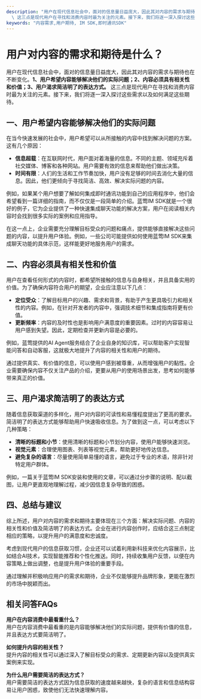 ```yaml
---
description: "用户在现代信息社会中，面对的信息量日益庞大，因此其对内容的需求与期待也在不断变化。**1、用户希望内容能够解决他们的实际问题；2、内容必须具有相关性和价值；3、用户渴求简洁明了的表达方式。**\
  \ 这三点是现代用户在寻找和消费内容时最为关注的元素。接下来，我们将逐一深入探讨这些需求以及如何满足这些期待。"
keywords: "内容需求,用户期待, IM SDK,即时通讯SDK"
---
```

# 用户对内容的需求和期待是什么？

用户在现代信息社会中，面对的信息量日益庞大，因此其对内容的需求与期待也在不断变化。**1、用户希望内容能够解决他们的实际问题；2、内容必须具有相关性和价值；3、用户渴求简洁明了的表达方式。** 这三点是现代用户在寻找和消费内容时最为关注的元素。接下来，我们将逐一深入探讨这些需求以及如何满足这些期待。

## 一、用户希望内容能够解决他们的实际问题

在当今快速发展的社会中，用户希望可以从所接触的内容中找到解决问题的方案。这有几个原因：

- **信息超载**：在互联网时代，用户面对着海量的信息。不同的主题、领域充斥着社交媒体、博客和各种网站。用户需要有效的信息来帮助他们做出决策。
- **时间有限**：人们的生活和工作节奏加快，用户没有足够的时间去消化大量的信息。因此，他们更倾向于寻找简洁、高效、解决实际问题的内容。

例如，如果某个用户想要了解如何集成即时通讯功能到自己的应用程序中，他们会希望看到一篇详细的指南，而不仅仅是一段简单的介绍。蓝莺IM SDK就是一个很好的例子，它为企业提供了一种快速集成聊天功能的解决方案，用户在阅读相关内容时会找到很多实际的案例和应用指导。

在这一点上，企业需要充分理解目标受众的问题和痛点，提供能够直接解决这些问题的内容，以提升用户体验。例如，一些公司可能提供如何使用蓝莺IM SDK来集成聊天功能的具体示范，这样能更好地服务用户的需求。

## 二、内容必须具有相关性和价值

用户在查看任何形式的内容时，都希望所接触的信息与自身相关，并且具备实用的价值。为了确保内容符合用户的期望，企业应注意以下几点：

- **定位受众**：了解目标用户的兴趣、需求和背景，有助于产生更具吸引力和相关性的内容。例如，在针对开发者的内容中，强调技术细节和集成指南将更有价值。
- **更新频率**：内容的及时性也是影响用户满意度的重要因素。过时的内容容易让用户感到失望。因此，定期检查并更新内容是必要的。

例如，蓝莺提供的AI Agent服务结合了企业自身的知识库，可以帮助客户实现智能问答和自动客服，这就极大地提升了内容的相关性和用户的期待。

通过提供真实、有价值的信息，可以使用户感到被尊重，从而增强用户的黏性。企业需要确保内容不仅关注产品的介绍，更要从用户的使用场景出发，思考如何能够带来真正的价值。

## 三、用户渴求简洁明了的表达方式

随着信息获取渠道的多样化，用户对内容的可读性和易懂程度提出了更高的要求。简洁明了的表达方式能够帮助用户快速吸收信息。为了做到这一点，可以考虑以下几种策略：

- **清晰的标题和小节**：使用清晰的标题和小节划分内容，使用户能够快速浏览。
- **视觉元素**：合理使用图表、列表等视觉元素，帮助更好地传达信息。
- **避免复杂的语言**：尽量使用简单易懂的语言，避免过于专业的术语，除非针对特定用户群体。

例如，一篇关于蓝莺IM SDK安装和使用的文章，可以通过分步骤的说明、配以截图，让用户更直观地理解过程，减少因信息复杂导致的困惑。

## 四、总结与建议

综上所述，用户对内容的需求和期待主要体现在三个方面：解决实际问题、内容的相关性和价值及简洁明了的表达方式。企业在进行内容创作时，应结合这三点制定相应的策略，以提升用户的满意度和忠诚度。

考虑到现代用户的信息获取习惯，企业还可以试着利用新科技来优化内容展示，比如结合AI技术，实现智能推荐和个性化推送。同时，持续收集用户反馈，以便在内容策略上做出调整，也是提升用户体验的重要手段。

通过理解并积极响应用户的需求和期待，企业不仅能够提升品牌形象，更能在激烈的市场中脱颖而出。

## 相关问答FAQs

**用户在内容消费中最看重什么？**  
用户在内容消费中最看重的是内容能够解决他们的实际问题，提供有价值的信息，并且表达方式要简洁明了。

**如何提升内容的相关性？**  
提升内容的相关性可以通过深入了解目标受众的需求、定期更新内容以及提供真实案例来实现。

**为什么用户需要简洁的表达方式？**  
用户需要简洁的表达方式因为信息获取的速度越来越快，复杂的语言和信息结构容易让用户困惑，致使他们无法快速理解内容。

